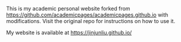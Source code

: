 This is my academic personal website forked from https://github.com/academicpages/academicpages.github.io with modifications. Visit the original repo for instructions on how to use it.

My website is available at https://jinjunliu.github.io/
